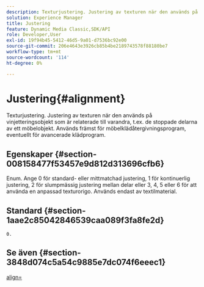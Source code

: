 ```yaml
---
description: Texturjustering. Justering av texturen när den används på vinjetteringsobjekt som är relaterade till varandra, t.ex. de stoppade delarna av ett möbelobjekt. Används främst för möbelklädåtergivningsprogram, eventuellt för avancerade klädprogram.
solution: Experience Manager
title: Justering
feature: Dynamic Media Classic,SDK/API
role: Developer,User
exl-id: 19f94b45-5412-46d5-9a01-d7536bc92e00
source-git-commit: 206e4643e3926cb85b4be2189743578f88180be7
workflow-type: tm+mt
source-wordcount: '114'
ht-degree: 0%

---
```


# Justering{#alignment}

Texturjustering. Justering av texturen när den används på vinjetteringsobjekt som är relaterade till varandra, t.ex. de stoppade delarna av ett möbelobjekt. Används främst för möbelklädåtergivningsprogram, eventuellt för avancerade klädprogram.

## Egenskaper {#section-008158477f53457e9d812d313696cfb6}

Enum. Ange 0 för standard- eller mittmatchad justering, 1 för kontinuerlig justering, 2 för slumpmässig justering mellan delar eller 3, 4, 5 eller 6 för att använda en anpassad texturorigo. Används endast av textilmaterial.

## Standard {#section-1aae2c85042846539caa089f3fa8fe2d}

`0.`

## Se även {#section-3848d074c5a54c9885e7dc074f6eeec1}

[align=](../../../../../ir-api/http-protocol/image-rendering-api-ref/c-ir-http-protocol-ref/c-ir-http-protocol-command-reference/r-ir-align.md#reference-4d63baa522ce42f9b15167ba34c5c6a7)
